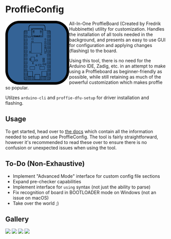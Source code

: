 # ProffieConfig 

<img align="left" src=/resources/icons/icon.svg width=200> 
  
All-In-One ProffieBoard (Created by Fredrik Hubbinette) utility for customization. Handles the installation of all tools needed in the background, and presents an easy to use GUI for configuration and applying changes (flashing) to the board.

Using this tool, there is no need for the Arduino IDE, Zadig, etc. in an attempt to make using a Proffieboard as beginner-friendly as possible, while still retaining as much of the powerful customization which makes proffie so popular.

Utilzes `arduino-cli` and `proffie-dfu-setup` for driver installation and flashing.

## Usage

To get started, head over to [the docs](/docs/README.md) which contain all the information needed to setup and use ProffieConfig.
The tool is fairly straightforward, however it's recommended to read these over to ensure there is no confusion or unexpected issues when using the tool.

## To-Do (Non-Exhaustive)
- Implement "Advanced Mode" interface for custom config file sections
- Expand pre-checker capabilities
- Implement interface for `using` syntax (not just the ability to parse)
- Fix recognition of board in BOOTLOADER mode on Windows (not an issue on macOS)
- Take over the world ;)

## Gallery

<img src=https://github.com/ryryog25/ProffieConfig/assets/60193408/f88be6ab-cd8b-4cd9-9d04-35a0732d2d71 height=500>
<img src=https://github.com/ryryog25/ProffieConfig/assets/60193408/4714b8e5-8267-44b8-9524-a8a4ef7e9a58 width=500>
<img src=https://github.com/ryryog25/ProffieConfig/assets/60193408/497ea717-481e-4a39-86b1-0f82ee49632c width=500>
<img src=https://github.com/ryryog25/ProffieConfig/assets/60193408/98c8bd1b-4b09-401f-a3e8-5a6f0b123d24 width=500>
